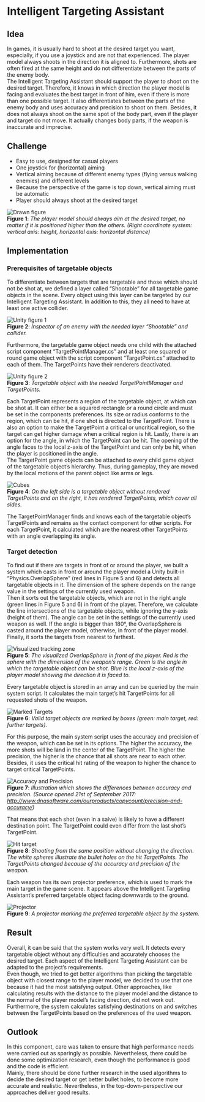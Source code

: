 # Intelligent Targeting Assistant 
 
## Idea 
 
In games, it is usually hard to shoot at the desired target you want, especially, if you use a joystick and are not that experienced. The player model always shoots in the direction it is aligned to. Furthermore, shots are often fired at the same height and do not differentiate between the parts of the enemy body.  
The Intelligent Targeting Assistant should support the player to shoot on the desired target. Therefore, it knows in which direction the player model is facing and evaluates the best target in front of him, even if there is more than one possible target. It also differentiates between the parts of the enemy body and uses accuracy and precision to shoot on them. Besides, it does not always shoot on the same spot of the body part, even if the player and target do not move. It actually changes body parts, if the weapon is inaccurate and imprecise.  
 
## Challenge 
 
- Easy to use, designed for casual players 
- One joystick for (horizontal) aiming 
- Vertical aiming because of different enemy types (flying versus walking enemies) and different levels 
- Because the perspective of the game is top down, vertical aiming must be automatic 
- Player should always shoot at the desired target 
 
![Drawn figure](./Images/figure1.PNG)  
**Figure 1**: *The player model should always aim at the desired target, no matter if it is positioned higher than the others. (Right coordinate system: vertical axis: height, horizontal axis: horizontal distance)*  
 
 
## Implementation 
 
### Prerequisites of targetable objects 
 
To differentiate between targets that are targetable and those which should not be shot at, we defined a layer called “Shootable” for all targetable game objects in the scene. Every object using this layer can be targeted by our Intelligent Targeting Assistant. In addition to this, they all need to have at least one active collider. 
 
![Unity figure 1](./Images/figure2.PNG)  
**Figure 2**: *Inspector of an enemy with the needed layer “Shootable” and collider.* 
 
Furthermore, the targetable game object needs one child with the attached script component “TargetPointManager.cs” and at least one squared or round game object with the script component “TargetPoint.cs” attached to each of them. The TargetPoints have their renderers deactivated. 

![Unity figure 2](./Images/figure3.PNG)  
**Figure 3**: *Targetable object with the needed TargetPointManager and TargetPoints.* 
 
Each TargetPoint represents a region of the targetable object, at which can be shot at. It can either be a squared rectangle or a round circle and must be set in the components preferences. Its size or radius conforms to the region, which can be hit, if one shot is directed to the TargetPoint. There is also an option to make the TargetPoint a critical or uncritical region, so the target can get higher damage when a critical region is hit. Lastly, there is an option for the angle, in which the TargetPoint can be hit. The opening of the angle faces to the local z-axis of the TargetPoint and can only be hit, when the player is positioned in the angle.  
The TargetPoint game objects can be attached to every child game object of the targetable object’s hierarchy. Thus, during gameplay, they are moved by the local motions of the parent object like arms or legs. 

![Cubes](./Images/figure4.PNG)  
**Figure 4**: *On the left side is a targetable object without rendered TargetPoints and on the right, it has rendered TargetPoints, which cover all sides.*  
 
The TargetPointManager finds and knows each of the targetable object’s TargetPoints and remains as the contact component for other scripts. For each TargetPoint, it calculated which are the nearest other TargetPoints with an angle overlapping its angle. 
 
### Target detection 
 
To find out if there are targets in front of or around the player, we built a system which casts in front or around the player model a Unity built-in “Physics.OverlapSphere” (red lines in Figure 5 and 6) and detects all targetable objects in it. The dimension of the sphere depends on the range value in the settings of the currently used weapon.   
Then it sorts out the targetable objects, which are not in the right angle (green lines in Figure 5 and 6) in front of the player. Therefore, we calculate the line intersections of the targetable objects, while ignoring the y-axis (height of them). The angle can be set in the settings of the currently used weapon as well. If the angle is bigger than 180°, the OverlapSphere is casted around the player model, otherwise, in front of the player model. 
Finally, it sorts the targets from nearest to farthest.  
 
![Visualized tracking zone](./Images/figure5.PNG)  
**Figure 5**: *The visualized OverlapSphere in front of the player. Red is the sphere with the dimension of the weapon’s range. Green is the angle in which the targetable object can be shot. Blue is the local z-axis of the player model showing the direction it is faced to.* 
 
Every targetable object is stored in an array and can be queried by the main system script. It calculates the main target’s hit TargetPoints for all requested shots of the weapon.   
 
![Marked Targets](./Images/figure6.PNG)  
**Figure 6**: *Valid target objects are marked by boxes (green: main target, red: further targets).*  
 
For this purpose, the main system script uses the accuracy and precision of the weapon, which can be set in its options. The higher the accuracy, the more shots will be land in the center of the TargetPoint. The higher the precision, the higher is the chance that all shots are near to each other. Besides, it uses the critical hit rating of the weapon to higher the chance to target critical TargetPoints.  
 
![Accuracy and Precision](./Images/figure7.PNG)  
**Figure 7**: *Illustration which shows the differences between accuracy and precision. (Source opened 21st of September 2017: http://www.dnasoftware.com/ourproducts/copycount/precision-and-accuracy/)*  
 
That means that each shot (even in a salve) is likely to have a different destination point. The TargetPoint could even differ from the last shot’s TargetPoint.  

![Hit target](./Images/figure8.PNG)  
**Figure 8**: *Shooting from the same position without changing the direction. The white spheres illustrate the bullet holes on the hit TargetPoints. The TargetPoints changed because of the accuracy and precision of the weapon.*  
 
Each weapon has its own projector preference, which is used to mark the main target in the game scene. It appears above the Intelligent Targeting Assistant’s preferred targetable object facing downwards to the ground.  

![Projector](./Images/figure9.PNG)  
**Figure 9**: *A projector marking the preferred targetable object by the system.*  
 
## Result 
 
Overall, it can be said that the system works very well. It detects every targetable object without any difficulties and accurately chooses the desired target. Each aspect of the Intelligent Targeting Assistant can be adapted to the project’s requirements.  
Even though, we tried to get better algorithms than picking the targetable object with closest range to the player model, we decided to use that one because it had the most satisfying output. Other approaches, like calculating results with the distance to the player model and the distance to the normal of the player model’s facing direction, did not work out.  
Furthermore, the system calculates satisfying destinations on and switches between the TargetPoints based on the preferences of the used weapon.  
 
## Outlook 
 
In this component, care was taken to ensure that high performance needs were carried out as sparingly as possible. Nevertheless, there could be done some optimization research, even though the performance is good and the code is efficient.  
Mainly, there should be done further research in the used algorithms to decide the desired target or get better bullet holes, to become more accurate and realistic. Nevertheless, in the top-down-perspective our approaches deliver good results. 
